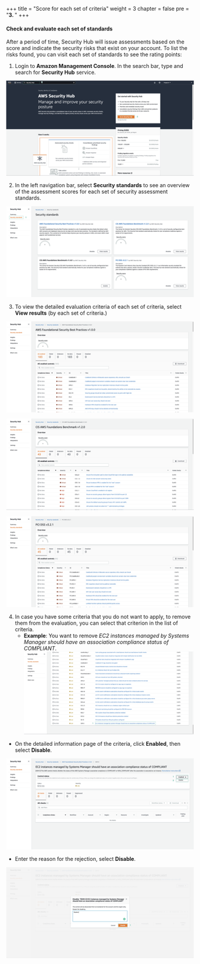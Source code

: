 +++
title = "Score for each set of criteria"
weight = 3
chapter = false
pre = "<b>3. </b>"
+++

#### Check and evaluate each set of standards

After a period of time, Security Hub will issue assessments based on the score and indicate the security risks that exist on your account. To list the risks found, you can visit each set of standards to see the rating points:

1. Login to **Amazon Management Console**. In the search bar, type and search for **Security Hub** service.

![Security Hub](/public/images/1/2.1-1.png?width=90pc)

2. In the left navigation bar, select **Security standards** to see an overview of the assessment scores for each set of security assessment standards.

![Security Hub](/public/images/1/2.2-2.png?width=90pc)

3. To view the detailed evaluation criteria of each set of criteria, select **View results** (by each set of criteria.)

![Security Hub](/public/images/1/2.2-3.png?width=90pc)

![Security Hub](/public/images/1/2.2-4.png?width=90pc)

![Security Hub](/public/images/1/2.2-5.png?width=90pc)

4. In case you have some criteria that you do not want to apply, to remove them from the evaluation, you can select that criterion in the list of criteria.
    - **Example**: You want to remove *EC2 instances managed by Systems Manager should have an association compliance status of COMPLIANT*.
![Security Hub](/public/images/1/2.2-6.png?width=90pc)

- On the detailed information page of the criteria, click **Enabled**, then select **Disable**.

![Security Hub](/public/images/1/2.2-7.png?width=90pc)

- Enter the reason for the rejection, select **Disable**.

![Security Hub](/public/images/1/2.2-8.png?width=90pc)